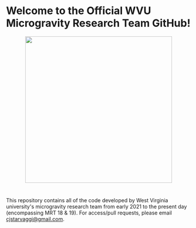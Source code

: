 # Welcome to the Official WVU Microgravity Research Team GitHub!

<div align="center">
<img src="https://i.imgur.com/Uu0jaUg.png" width="400">
</div>

# 

This repository contains all of the code developed by West Virginia university's microgravity research team from early 2021 to the present day (encompassing MRT 18 & 19). For access/pull requests, please email cjstarvaggi@gmail.com.
